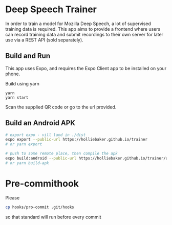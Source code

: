 # Deep Speech Trainer

In order to train a model for Mozilla Deep Speech, a lot of supervised training data is required. This app aims to provide a frontend where users can record training data and submit recordings to their own server for later use via a REST API (sold separately).

## Build and Run

This app uses Expo, and requires the Expo Client app to be installed on your phone.

Build using yarn
```
yarn
yarn start
```

Scan the supplied QR code or go to the url provided.

## Build an Android APK

```bash
# export expo - vill land in ./dist
expo export --public-url https://holliebaker.github.io/trainer
# or yarn export

# push to some remote place, then compile the apk
expo build:android --public-url https://holliebaker.github.io/trainer/android-index.json
# or yarn build-apk
```

# Pre-commithook

Please
```bash
cp hooks/pro-commit .git/hooks
```

so that standard will run before every commit

